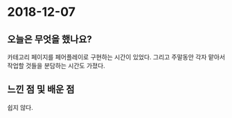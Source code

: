 # 2018-12-07

## 오늘은 무엇을 했나요?

카테고리 페이지를 페어플레이로 구현하는 시간이 있었다. 그리고 주말동안 각자 맡아서 작업할 것들을 분담하는 시간도 가졌다.

## 느낀 점 및 배운 점

쉽지 않다.